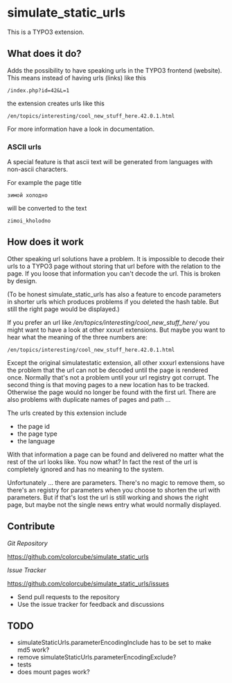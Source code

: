 # simulate_static_urls

This is a TYPO3 extension.

## What does it do?

Adds the possibility to have speaking urls in the TYPO3 frontend (website). This means instead of having urls (links)
like this

    /index.php?id=42&L=1

the extension creates urls like this

    /en/topics/interesting/cool_new_stuff_here.42.0.1.html

For more information have a look in documentation.


### ASCII urls

A special feature is that ascii text will be generated from languages with non-ascii characters.

For example the page title

    зимой холодно

will be converted to the text

    zimoi_kholodno


## How does it work

Other speaking url solutions have a problem. It is impossible to decode their urls to a TYPO3 page without storing that
url before with the relation to the page. If you loose that information you can't decode the url. This is broken by
design.

(To be honest simulate_static_urls has also a feature to encode parameters in shorter urls which produces problems if you
deleted the hash table. But still the right page would be displayed.)

If you prefer an url like */en/topics/interesting/cool_new_stuff_here/* you might want to have a look at other xxxurl
extensions. But maybe you want to hear what the meaning of the three numbers are:

    /en/topics/interesting/cool_new_stuff_here.42.0.1.html

Except the original simulatestatic extension, all other xxxurl extensions have the problem that the url can not be
decoded until the page is rendered once. Normally that's not a problem until your url registry got corrupt. The second
thing is that moving pages to a new location has to be tracked. Otherwise the page would no longer be found with the
first url. There are also problems with duplicate names of pages and path ...

The urls created by this extension include

- the page id
- the page type
- the language

With that information a page can be found and delivered no matter what the rest of the url looks like. You now what? In
fact the rest of the url is completely ignored and has no meaning to the system.

Unfortunately ... there are parameters. There's no magic to remove them, so there's an registry for parameters when you
choose to shorten the url with parameters. But if that's lost the url is still working and shows the right page, but
maybe not the single news entry what would normally displayed.

## Contribute


*Git Repository*

https://github.com/colorcube/simulate_static_urls

*Issue Tracker*

https://github.com/colorcube/simulate_static_urls/issues


- Send pull requests to the repository
- Use the issue tracker for feedback and discussions


## TODO

- simulateStaticUrls.parameterEncodingInclude has to be set to make md5 work?
- remove simulateStaticUrls.parameterEncodingExclude?
- tests
- does mount pages work?